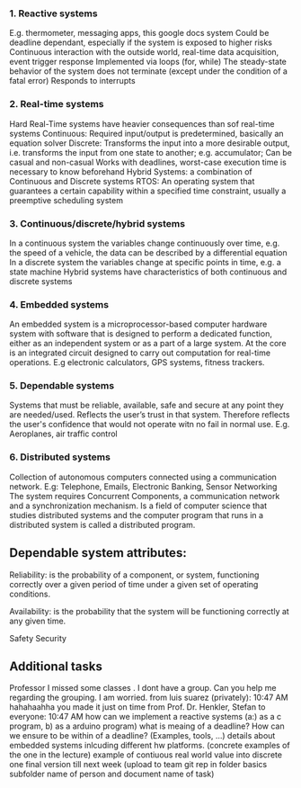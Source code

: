 ### 1. Reactive systems 
E.g. thermometer, messaging apps, this google docs system
Could be deadline dependant, especially if the system is exposed to higher risks
Continuous interaction with the outside world, real-time data acquisition, event trigger response
Implemented via loops (for, while)
The steady-state behavior of the system does not terminate (except under the condition of a fatal error)
  Responds to interrupts
### 2. Real-time systems 
Hard Real-Time systems have heavier consequences than sof real-time systems
Continuous: Required input/output is predetermined, basically an equation solver
Discrete: Transforms the input into a more desirable output, i.e. transforms the input from one state to another; e.g. accumulator; Can be casual and non-casual
Works with deadlines, worst-case execution time is necessary to know beforehand 
Hybrid Systems: a combination of Continuous and Discrete systems
RTOS: An operating system that guarantees a certain capability within a specified time constraint, usually a preemptive scheduling system
### 3. Continuous/discrete/hybrid systems 
In a continuous system the variables change continuously over time, e.g. the speed of a vehicle, the data can be described by a differential equation
In a discrete system the variables change at specific points in time, e.g. a state machine
Hybrid systems have characteristics of both continuous and discrete systems 
### 4. Embedded systems 
An embedded system is a microprocessor-based computer hardware system with software that is designed to perform a dedicated function, either as an independent system or as a part of a large system. At the core is an integrated circuit designed to carry out computation for real-time operations.
E.g electronic calculators, GPS systems, fitness trackers.

### 5. Dependable systems 
Systems that must be reliable, available, safe and secure at any point they are needed/used.
Reflects the user’s trust in that system. Therefore reflects the user's confidence that would not operate witn no fail in normal use.
E.g. Aeroplanes, air traffic control

### 6. Distributed systems
Collection of autonomous computers connected using a communication network.
E.g: Telephone, Emails, Electronic Banking, Sensor Networking
The system requires Concurrent Components, a communication network and a synchronization mechanism.
Is a field of computer science that studies distributed systems and the computer program that runs in a distributed system is called a distributed program.


## Dependable system attributes:

Reliability: is the probability of a component, or
system, functioning correctly over a given period of
time under a given set of operating conditions.

Availability: is the probability that the system will be functioning correctly at any given time.

Safety
Security



## Additional tasks

Professor I missed some classes . I dont have a group. Can you help me regarding the grouping. I am worried.
from luis suarez (privately):    10:47 AM
hahahaahha you made it just on time
from Prof. Dr. Henkler, Stefan to everyone:    10:47 AM
how can we implement a reactive systems (a:) as a c program, b) as a arduino program)
what is meaing of a deadline? How can we ensure to be within of a deadline? (Examples, tools, …)
 details about embedded systems inlcuding different hw platforms.  (concrete examples of the one in the lecture)
example of contiuous real world value into discrete one
final version till next week (upload to team git rep in folder basics subfolder name of person and document name of task)




